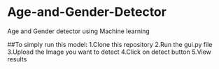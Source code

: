 # Age-and-Gender-Detector
Age and Gender detector using Machine learning

##To simply run this model:
1.Clone this repository
2.Run the gui.py file
3.Upload the Image you want to detect
4.Click on detect button
5.View results
